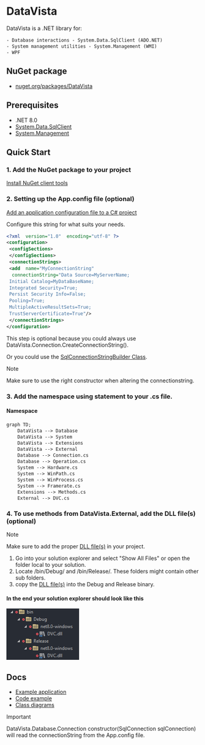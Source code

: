 
# DataVista
DataVista is a .NET library for:

	- Database interactions - System.Data.SqlClient (ADO.NET)
	- System management utilities - System.Management (WMI)
	- WPF

## NuGet package
- [nuget.org/packages/DataVista](https://www.nuget.org/packages/DataVista/)

## Prerequisites
- .NET 8.0
- [System.Data.SqlClient](https://www.nuget.org/packages/System.Data.SqlClient/)
- [System.Management](https://www.nuget.org/packages/System.Management/)

## Quick Start
### 1. Add the NuGet package to your project
[Install NuGet client tools](https://learn.microsoft.com/en-us/nuget/install-nuget-client-tools?tabs=windows)

### 2. Setting up the App.config file (optional)
[Add an application configuration file to a C# project](https://learn.microsoft.com/en-us/visualstudio/ide/how-to-add-app-config-file?view=vs-2022)

Configure this string for what suits your needs.

```xml
<?xml  version="1.0"  encoding="utf-8" ?>
<configuration>
 <configSections>
 </configSections>
 <connectionStrings>
 <add  name="MyConnectionString"
  connectionString="Data Source=MyServerName;
 Initial Catalog=MyDataBaseName;
 Integrated Security=True;
 Persist Security Info=False;
 Pooling=True;
 MultipleActiveResultSets=True;
 TrustServerCertificate=True"/>
 </connectionStrings>
</configuration>
```

This step is optional because you could always use DataVista.Connection.CreateConnectionString().

Or you could use the [SqlConnectionStringBuilder Class](https://learn.microsoft.com/en-us/dotnet/api/system.data.sqlclient.sqlconnectionstringbuilder?view=dotnet-plat-ext-5.0).

> [!NOTE]
> Make sure to use the right constructor when altering the connectionstring.

### 3. Add the namespace using statement to your .cs file.
#### Namespace
```mermaid
graph TD;
	DataVista --> Database
	DataVista --> System
	DataVista --> Extensions
	DataVista --> External
	Database --> Connection.cs
	Database --> Operation.cs
	System --> Hardware.cs
	System --> WinPath.cs
	System --> WinProcess.cs
	System --> Framerate.cs
	Extensions --> Methods.cs
	External --> DVC.cs
```

### 4. To use methods from DataVista.External, add the DLL file(s) (optional)
> [!NOTE]
> Make sure to add the proper [DLL file(s)](https://github.com/ag-86/DataVista/tree/master/Library/External) in your project.

1. Go into your solution explorer and select "Show All Files" or open the folder local to your solution.
2. Locate /bin/Debug/ and /bin/Release/. These folders might contain other sub folders.
3. copy the [DLL file(s)](https://github.com/ag-86/DataVista/tree/master/Library/External) into the Debug and Release binary.

#### In the end your solution explorer should look like this
![DVCexample](https://github.com/ag-86/DataVista/blob/master/Resources/Documents/DVCexample.png)

## Docs
  - [Example application](https://github.com/ag-86/DataVista/tree/master/Resources/ApplicationExample)
  - [Code example](https://github.com/ag-86/DataVista/blob/master/Resources/CodeSnippets/CodeSnippets.md)
  - [Class diagrams](https://github.com/ag-86/DataVista/tree/master/Resources/Documents/Class%20Diagrams)


> [!IMPORTANT]
> DataVista.Database.Connection constructor(SqlConnection sqlConnection) will read the connectionString from the App.config file.
